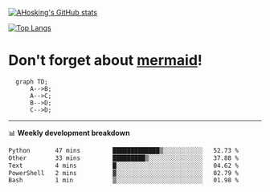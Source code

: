 [![AHosking's GitHub stats](https://github-readme-stats.vercel.app/api?username=ahosking&count_private=true&show_icons=true&theme=onedark&hide_rank=true&include_all_commits=true)](https://github.com/ahosking)

[![Top Langs](https://github-readme-stats.vercel.app/api/top-langs/?username=ahosking&layout=compact&theme=onedark)](https://github.com/ahosking)


# Don't forget about [mermaid](https://github.blog/2022-02-14-include-diagrams-markdown-files-mermaid/)!

```mermaid
  graph TD;
      A-->B;
      A-->C;
      B-->D;
      C-->D;
```
-------

📊 **Weekly development breakdown**

<!--START_SECTION:waka-->

```txt
Python       47 mins         █████████████▒░░░░░░░░░░░   52.73 %
Other        33 mins         █████████▒░░░░░░░░░░░░░░░   37.88 %
Text         4 mins          █░░░░░░░░░░░░░░░░░░░░░░░░   04.62 %
PowerShell   2 mins          ▓░░░░░░░░░░░░░░░░░░░░░░░░   02.79 %
Bash         1 min           ▒░░░░░░░░░░░░░░░░░░░░░░░░   01.98 %
```

<!--END_SECTION:waka-->
